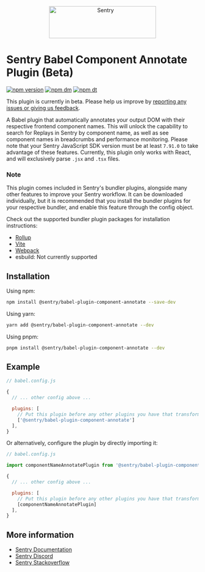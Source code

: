 <p align="center">
  <a href="https://sentry.io/?utm_source=github&utm_medium=logo" target="_blank">
    <img src="https://sentry-brand.storage.googleapis.com/sentry-wordmark-dark-280x84.png" alt="Sentry" width="280" height="84">
  </a>
</p>

# Sentry Babel Component Annotate Plugin (Beta)

[![npm version](https://img.shields.io/npm/v/@sentry/babel-plugin-component-annotate.svg)](https://www.npmjs.com/package/@sentry/babel-plugin-component-annotate)
[![npm dm](https://img.shields.io/npm/dm/@sentry/babel-plugin-component-annotate.svg)](https://www.npmjs.com/package/@sentry/babel-plugin-component-annotate)
[![npm dt](https://img.shields.io/npm/dt/@sentry/babel-plugin-component-annotate.svg)](https://www.npmjs.com/package/@babel-plugin-component-annotate)

This plugin is currently in beta. Please help us improve by [reporting any issues or giving us feedback](https://github.com/getsentry/sentry-javascript-bundler-plugins/issues?q=is%3Aissue+is%3Aopen+sort%3Aupdated-desc).

A Babel plugin that automatically annotates your output DOM with their respective frontend component names.
This will unlock the capability to search for Replays in Sentry by component name, as well as see component names in breadcrumbs and performance monitoring.
Please note that your Sentry JavaScript SDK version must be at least `7.91.0` to take advantage of these features.
Currently, this plugin only works with React, and will exclusively parse `.jsx` and `.tsx` files.

### Note

This plugin comes included in Sentry's bundler plugins, alongside many other features to improve your Sentry workflow.
It can be downloaded individually, but it is recommended that you install the bundler plugins for your respective bundler, and enable this feature through the config object.

Check out the supported bundler plugin packages for installation instructions:

- [Rollup](https://www.npmjs.com/package/@sentry/rollup-plugin)
- [Vite](https://www.npmjs.com/package/@sentry/vite-plugin)
- [Webpack](https://www.npmjs.com/package/@sentry/webpack-plugin)
- esbuild: Not currently supported

## Installation

Using npm:

```bash
npm install @sentry/babel-plugin-component-annotate --save-dev
```

Using yarn:

```bash
yarn add @sentry/babel-plugin-component-annotate --dev
```

Using pnpm:

```bash
pnpm install @sentry/babel-plugin-component-annotate --dev
```

## Example

```js
// babel.config.js

{
  // ... other config above ...

  plugins: [
    // Put this plugin before any other plugins you have that transform JSX code
    ['@sentry/babel-plugin-component-annotate']
  ],
}
```

Or alternatively, configure the plugin by directly importing it:

```js
// babel.config.js

import componentNameAnnotatePlugin from '@sentry/babel-plugin-component-annotate';

{
  // ... other config above ...

  plugins: [
    // Put this plugin before any other plugins you have that transform JSX code
    [componentNameAnnotatePlugin]
  ],
}
```

## More information

- [Sentry Documentation](https://docs.sentry.io/quickstart/)
- [Sentry Discord](https://discord.gg/Ww9hbqr)
- [Sentry Stackoverflow](http://stackoverflow.com/questions/tagged/sentry)
